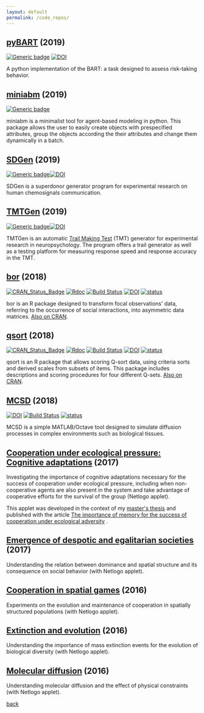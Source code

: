 ```yaml
---
layout: default
permalink: /code_repos/
---
```



## [pyBART](https://www.google.com/url?q=https%3A%2F%2Fgithub.com%2Fdavidnsousa%2FpyBART&sa=D&sntz=1&usg=AFQjCNFBzf_c0_NxEbkMMWdjHbpHeDFTFw) (2019)

[![Generic badge](https://img.shields.io/badge/Language-Python-yellow.svg)](https://www.python.org/) [![DOI](https://zenodo.org/badge/227622179.svg)](https://zenodo.org/badge/latestdoi/227622179) 

A python implementation of the BART: a task designed to assess risk-taking behavior.

## [miniabm](https://www.google.com/url?q=https%3A%2F%2Fpypi.org%2Fproject%2Fminiabm%2F0.0.1%2F&sa=D&sntz=1&usg=AFQjCNEXkO46JDpEhJxT-pXsySh2obWJuw) (2019)

[![Generic badge](https://img.shields.io/badge/Language-Python-yellow.svg)](https://www.python.org/)

miniabm is a minimalist tool for agent-based modeling in python. This package allows the user to easily create objects with prespecified attributes, group the objects according the their attributes and change them dynamically in a batch. 

## [SDGen](https://www.google.com/url?q=https%3A%2F%2Fgithub.com%2Fdavidnsousa%2FSDGen&sa=D&sntz=1&usg=AFQjCNGRUN0RYbBu2H94siCIsVJUov-pKA) (2019)

[![Generic badge](https://img.shields.io/badge/Language-Python-yellow.svg)](https://www.python.org/)[![DOI](https://zenodo.org/badge/DOI/10.5281/zenodo.3458002.svg)](https://doi.org/10.5281/zenodo.3458002)

SDGen is a superdonor generator program for experimental research on human chemosignals communication. 

## [TMTGen](https://www.google.com/url?q=https%3A%2F%2Fgithub.com%2Fdavidnsousa%2FTMTGen&sa=D&sntz=1&usg=AFQjCNHey6qJNzQicQXb5GROkjLY5JLWFQ) (2019)

[![Generic badge](https://img.shields.io/badge/Language-Python-yellow.svg)](https://www.python.org/)[![DOI](https://zenodo.org/badge/208064496.svg)](https://zenodo.org/badge/latestdoi/208064496)

TMTGen is an automatic [Trail Making Test](https://www.google.com/url?q=https%3A%2F%2Fen.wikipedia.org%2Fwiki%2FTrail_Making_Test&sa=D&sntz=1&usg=AFQjCNFnBq7zeF39Mdot3KkGWmGjpopRBw) (TMT) generator for experimental research in neuropsychology. The program offers a trail generator as well as a testing platform for measuring response speed and response accuracy in the TMT.

## [bor](https://www.google.com/url?q=https%3A%2F%2Fgithub.com%2Fdavidnsousa%2Fbor&sa=D&sntz=1&usg=AFQjCNGE2uTjlTbCtT3e7hkmHT-hoYfgiQ) (2018)

[![CRAN\_Status\_Badge](http://www.r-pkg.org/badges/version/bor)](https://cran.r-project.org/package=bor) [![Rdoc](http://www.rdocumentation.org/badges/version/bor)](http://www.rdocumentation.org/packages/bor) [![Build Status](https://travis-ci.org/davidnsousa/bor.svg?branch=master)](https://travis-ci.org/davidnsousa/bor) [![DOI](https://zenodo.org/badge/DOI/10.5281/zenodo.1317543.svg)](https://doi.org/10.5281/zenodo.1317543) [![status](http://joss.theoj.org/papers/03ad4d832eb94173552f31d8a25dceb4/status.svg)](http://joss.theoj.org/papers/03ad4d832eb94173552f31d8a25dceb4)

bor is an R package designed to transform focal observations' data, referring to the occurrence of social interactions, into asymmetric data matrices. [Also on CRAN](https://www.google.com/url?q=https%3A%2F%2Fcran.r-project.org%2Fpackage%3Dbor&sa=D&sntz=1&usg=AFQjCNFdfSZJZseijAgi48TledGFsT5MeQ).

## [qsort](https://www.google.com/url?q=https%3A%2F%2Fgithub.com%2Fjoaordaniel%2Fqsort&sa=D&sntz=1&usg=AFQjCNECZfg_DVIwEX-lEbkk0UsghAqwzw) (2018)

[![CRAN\_Status\_Badge](http://www.r-pkg.org/badges/version/qsort)](https://cran.r-project.org/package=qsort) [![Rdoc](http://www.rdocumentation.org/badges/version/qsort)](http://www.rdocumentation.org/packages/qsort) [![Build Status](https://travis-ci.org/joaordaniel/qsort.svg?branch=master)](https://travis-ci.org/joaordaniel/qsort) [![DOI](https://zenodo.org/badge/DOI/10.5281/zenodo.1844717.svg)](https://doi.org/10.5281/zenodo.1844717) [![status](http://joss.theoj.org/papers/d691db3ee91ae5c10e26464ddda1bd2e/status.svg)](http://joss.theoj.org/papers/d691db3ee91ae5c10e26464ddda1bd2e)

qsort is an R package that allows scoring Q-sort data, using criteria sorts and derived scales from subsets of items. This package includes descriptions and scoring procedures for four different Q-sets. [Also on CRAN](https://www.google.com/url?q=https%3A%2F%2Fcran.r-project.org%2Fpackage%3Dqsort&sa=D&sntz=1&usg=AFQjCNFrTVhAGbJYD5IMlwzhveHw1HUxMQ).

## [MCSD](https://www.google.com/url?q=https%3A%2F%2Fgithub.com%2Fdavidnsousa%2Fmcsd&sa=D&sntz=1&usg=AFQjCNFvzEsGEqEnDk3HybItz945bezB2w) (2018)

[![DOI](https://zenodo.org/badge/DOI/10.5281/zenodo.1471546.svg)](https://doi.org/10.5281/zenodo.1471546) [![Build Status](https://travis-ci.org/davidnsousa/mcsd.svg?branch=master)](https://travis-ci.org/davidnsousa/mcsd) [![status](http://joss.theoj.org/papers/887b1b7792d59ea6582a4700f8ff98ad/status.svg)](http://joss.theoj.org/papers/887b1b7792d59ea6582a4700f8ff98ad)

MCSD is a simple MATLAB/Octave tool designed to simulate diffusion processes in complex environments such as biological tissues.

## [Cooperation under ecological pressure: Cognitive adaptations](https://www.google.com/url?q=https%3A%2F%2Fgithub.com%2Fdavidnsousa%2FCUEPCA&sa=D&sntz=1&usg=AFQjCNEi5gnrWs_bvo5Kc_IxcWISkPb1Dw) (2017)

Investigating the importance of cognitive adaptations necessary for the success of cooperation  under ecological pressure, including when non-cooperative agents are also present in the system and take advantage of cooperative efforts for the survival of the group (Netlogo applet).

This applet was developed in the context of my [master's thesis](http://www.google.com/url?q=http%3A%2F%2Frepositorio.ul.pt%2Fhandle%2F10451%2F32768&sa=D&sntz=1&usg=AFQjCNEx15nNLpyNzbZXtFx1OLJCLskLaw) and published with the article [The importance of memory for the success of cooperation under ecological adversity](https://www.google.com/url?q=https%3A%2F%2Fdoi.org%2F10.1177%2F1059712319872518&sa=D&sntz=1&usg=AFQjCNEUeh1PB9p1bhFG2bQIXR86WJW58Q) .

## [Emergence of despotic and egalitarian societies](http://www.google.com/url?q=http%3A%2F%2Fmodelingcommons.org%2Fbrowse%2Fone_model%2F6478&sa=D&sntz=1&usg=AFQjCNEsONh9PDAryJrOEn-jL55IwuZDQA) (2017)

Understanding the relation between dominance and spatial structure and its consequence on social behavior (with Netlogo applet).

## [Cooperation in spatial games](http://www.google.com/url?q=http%3A%2F%2Fmodelingcommons.org%2Fbrowse%2Fone_model%2F6476&sa=D&sntz=1&usg=AFQjCNGhHfODwNL_TML2sWmFVT4OxY0joQ) (2016)

Experiments on the evolution and maintenance of cooperation in spatially structured populations (with Netlogo applet).

## [Extinction and evolution](http://www.google.com/url?q=http%3A%2F%2Fmodelingcommons.org%2Fbrowse%2Fone_model%2F6477&sa=D&sntz=1&usg=AFQjCNFMdEooH3oNyAcL36rb-xIvSVcIqw) (2016)

Understanding the importance of mass extinction events for the evolution of biological diversity (with Netlogo applet).

## [Molecular diffusion](http://www.google.com/url?q=http%3A%2F%2Fmodelingcommons.org%2Fbrowse%2Fone_model%2F6475&sa=D&sntz=1&usg=AFQjCNHRUEb0yDIh1HiwVJu4EESDoqnAfw) (2016)

Understanding molecular diffusion and the effect of physical constraints (with Netlogo applet).

[back](./)
